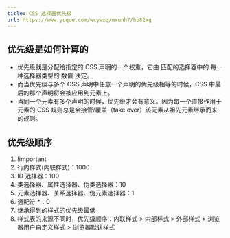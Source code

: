 ```yaml
---
title: CSS 选择器优先级
url: https://www.yuque.com/wcywxq/mxunh7/ho82xg
---
```


<a name="iaIMu"></a>

## 优先级是如何计算的

- 优先级就是分配给指定的 CSS 声明的一个权重，它由 匹配的选择器中的 每一种选择器类型的 数值 决定。
- 而当优先级与多个 CSS 声明中任意一个声明的优先级相等的时候，CSS 中最后的那个声明将会被应用到元素上。
- 当同一个元素有多个声明的时候，优先级才会有意义。因为每一个直接作用于元素的 CSS 规则总是会接管/覆盖（take over）该元素从祖先元素继承而来的规则。

<a name="N8KTJ"></a>

## 优先级顺序

1. !important
2. 行内样式(内联样式)：1000
3. ID 选择器：100
4. 类选择器、属性选择器、伪类选择器：10
5. 元素选择器、关系选择器、伪元素选择器：1
6. 通配符 *：0
7. 继承得到的样式的优先级最低
8. 样式表的来源不同时，优先级顺序：内联样式 > 内部样式 > 外部样式 > 浏览器用户自定义样式 > 浏览器默认样式
